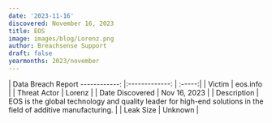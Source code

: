 ```yaml
---
date: '2023-11-16'
discovered: November 16, 2023
title: EOS
image: images/blog/Lorenz.png
author: Breachsense Support
draft: false
yearmonths: 2023/november
---
```



| Data Breach Report
------------:     |:-------------:    | :-----:|
| Victim      | eos.info      | 
| Threat Actor      | Lorenz      | 
| Date Discovered      | Nov 16, 2023      | 
| Description      | EOS is the global technology and quality leader for high-end solutions in the field of additive manufacturing.      | 
| Leak Size      | Unknown      | 

